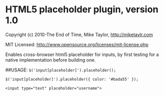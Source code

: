 # HTML5 placeholder plugin, version 1.0
Copyright (c) 2010-The End of Time, Mike Taylor, http://miketaylr.com

MIT Licensed: http://www.opensource.org/licenses/mit-license.php

Enables cross-browser html5 placeholder for inputs, by first testing for a native implementation before building one.

##USAGE: 
`$('input[placeholder]').placeholder();`

`$('input[placeholder]').placeholder({
   color: '#bada55'
});`

`<input type="text" placeholder="username">`

